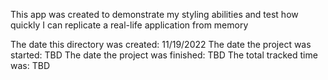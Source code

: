 This app was created to demonstrate my styling abilities and test how quickly I can replicate a real-life application from memory

The date this directory was created: 11/19/2022
The date the project was started: TBD
The date the project was finished: TBD
The total tracked time was: TBD
